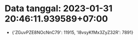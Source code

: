 # Data tanggal: 2023-01-31 20:46:11.939589+07:00

* {'ZGuvPZE8NOcNnC79': 11915, 'l8vsyKfMx3ZyZ32R': 7891}
